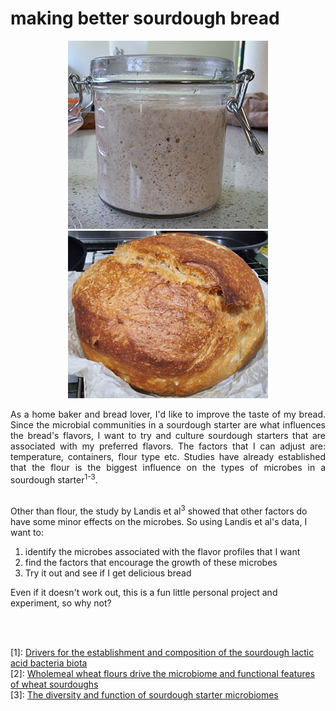 # making better sourdough bread

<p align="middle">
  <img src="https://github.com/Geoff-CQW/sourdough/blob/main/starter.jpg" width="320" />
  <img src="https://github.com/Geoff-CQW/sourdough/blob/main/bread.jpg" width="320" /> 
</p>

<div style="text-align: justify">
As a home baker and bread lover, I'd like to improve the taste of my bread. Since the microbial communities in a sourdough starter are what influences the bread's flavors, I want to try and culture sourdough starters that are associated with my preferred flavors. The factors that I can adjust are: temperature, containers, flour type etc. Studies have already established that the flour is the biggest influence on the types of microbes in a sourdough starter<sup>1-3</sup>. 
</div>
 <br>

Other than flour, the study by Landis et al<sup>3</sup> showed that other factors do have some minor effects on the microbes. So using Landis et al's data, I want to:

1. identify the microbes associated with the flavor profiles that I want
2. find the factors that encourage the growth of these microbes
3. Try it out and see if I get delicious bread

Even if it doesn't work out, this is a fun little personal project and experiment, so why not?

 <br>
 <br>

[1]: [Drivers for the establishment and composition of the sourdough lactic acid bacteria biota](https://doi.org/10.1016/j.ijfoodmicro.2016.05.022)  
[2]: [Wholemeal wheat flours drive the microbiome and functional features of wheat sourdoughs](https://doi.org/10.1016/j.ijfoodmicro.2018.08.009)  
[3]: [The diversity and function of sourdough starter microbiomes](https://doi.org/10.7554/eLife.61644)
